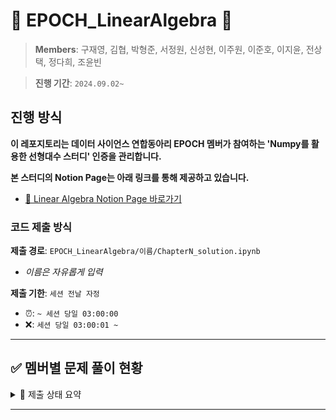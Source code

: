 # 🌵 EPOCH_LinearAlgebra 🌵
> **Members**: 구재영, 김협, 박형준, 서정원, 신성현, 이주원, 이준호, 이지윤, 전상택, 정다희, 조윤빈


> **진행 기간**: `2024.09.02~`


## 진행 방식
**이 레포지토리는 데이터 사이언스 연합동아리 EPOCH 멤버가 참여하는 'Numpy를 활용한 선형대수 스터디' 인증을 관리합니다.**

**본 스터디의 Notion Page는 아래 링크를 통해 제공하고 있습니다.**

- [🔗 Linear Algebra Notion Page 바로가기](https://www.notion.so/Linear-Algebra-Session-3fd64375c9be4b97af719359e90badf0)


### 코드 제출 방식
**제출 경로**: `EPOCH_LinearAlgebra/이름/ChapterN_solution.ipynb`
   - *이름은 자유롭게 입력*
  
**제출 기한**: `세션 전날 자정`
   - ⏰: `~ 세션 당일 03:00:00`
   - ❌: `세션 당일 03:00:01 ~`
---

## ✅ 멤버별 문제 풀이 현황
<details>
  <summary> 🌈 제출 상태 요약</summary>
  <div markdown="1">
  
  ---

- **제출 완료**: ✅
- **지각 제출**: ⏰
- **미제출**: ❌
- [🐖 저금통 현황 확인하기](https://www.notion.so/Penalty-Bank-ac9ebb6eb9af45c3a4d055382d0547c9)
  
  </div>
  </details>

---





